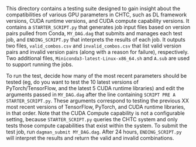 This directory contains a testing suite designed to gain insight about the compatibilities of various GPU 
parameters in CHTC, such as DL framework versions, CUDA runtime versions, and CUDA compute capability versions. It 
contains a ```STARTER_SCRIPT.py``` that generates job input files based on version pairs pulled from Conda, 
```MY_DAG.dag``` that submits and manages each test job, and ```ENDING_SCRIPT.py``` that interprets the results of 
each job. It outputs two files, ```valid_combos.csv``` and ```invalid_combos.csv``` that list valid version pairs 
and invalid version pairs (along with a reason for failure), respectively. Two additional files, 
```Miniconda3-latest-Linux-x86_64.sh``` and ```A.sub``` are used to support running the jobs.

To run the test, decide how many of the most recent parameters should be tested (eg, do you want to test the 10 
latest versions of PyTorch/TensorFlow, and the latest 5 CUDA runtime libraries) and edit the arguments passed in 
```MY_DAG.dag``` after the line containing ```SCRIPT PRE A STARTER_SCRIPT.py```. These arguments correspond to 
testing the previous XX most recent versions of TensorFlow, PyTorch, and CUDA runtime libraries, in that order. Note that the CUDA Compute capability is not a configurable setting, because ```STARTER_SCRIPT.py``` queries the CHTC system and only tests those compute capabilities that exist within the system. To  submit the test job, run ```dagman_submit MY_DAG.dag```. After 24 hours, ```ENDING_SCRIPT.py``` will interpret the 
results and return the valid and invalid combinations. 

